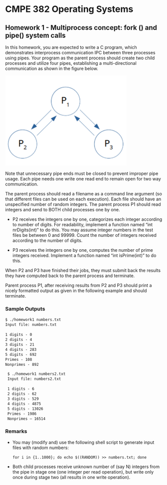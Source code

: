 # CMPE 382 Operating Systems

## Homework 1 - Multiprocess concept: fork () and pipe() system calls

In this homework, you are expected to write a C program, which demonstrates interprocess communication IPC between three processes using pipes. Your program as the parent process should create two child 
processes and utilize four pipes, establishing a multi-directional communication as shown in the figure below.

<img src="https://github.com/fsaltunyuva/CMPE382-HW1-InterProcessCommunication/blob/main/figure1.png" width="390" />

Note that unnecessary pipe ends must be closed to prevent improper pipe usage. Each pipe needs one write one read end to remain open for two way communication.

The parent process should read a filename as a command line argument (so that different files can be used on each execution). Each file should have an unspecified number of random integers. The parent process P1 should read integers and send to BOTH child processes one by one.

* P2 receives the integers one by one, categorizes each integer according to number of digits. For 
readability, implement a function named “int nrDigits(int)” to do this. You may assume integer 
numbers in the test files be between 0 and 99999. Count the number of integers received according 
to the number of digits.

* P3 receives the integers one by one, computes the number of prime integers received. Implement a
function named “int isPrime(int)” to do this.

When P2 and P3 have finished their jobs, they must submit back the results they have computed back 
to the parent process and terminate.

Parent process P1, after receiving results from P2 and P3 should print a nicely formatted output as 
given in the following example and should terminate.

### Sample Outputs
```
$ ./homework1 numbers.txt
Input file: numbers.txt

1 digits - 0
2 digits - 4
3 digits - 21 
4 digits - 283 
5 digits - 692 
Primes - 108 
Nonprimes - 892
```

```
 $ ./homework1 numbers2.txt
 Input file: numbers2.txt

 1 digits - 6
 2 digits - 62
 3 digits - 529 
 4 digits - 4875
 5 digits - 13026 
 Primes - 1986
 Nonprimes – 16514
```


### Remarks

* You may (modify and) use the following shell script to generate input files with random numbers:

    ```
    for i in {1..1000}; do echo $((RANDOM)) >> numbers.txt; done
    ```
* Both child processes receive unknown number of (say N) integers from the pipe in stage one (one 
integer per read operation), but write only once during stage two (all results in one write operation).
